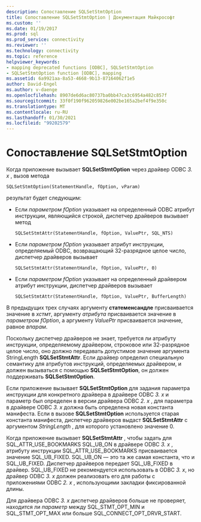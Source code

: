 ```yaml
---
description: Сопоставление SQLSetStmtOption
title: Сопоставление SQLSetStmtOption | Документация Майкрософт
ms.custom: ''
ms.date: 01/19/2017
ms.prod: sql
ms.prod_service: connectivity
ms.reviewer: ''
ms.technology: connectivity
ms.topic: reference
helpviewer_keywords:
- mapping deprecated functions [ODBC], SQLSetStmtOption
- SQLSetStmtOption function [ODBC], mapping
ms.assetid: 6a9921aa-8a53-4668-9b13-87164062f1e5
author: David-Engel
ms.author: v-daenge
ms.openlocfilehash: 8907de6d6ac80737ba0bb47ca3c6954a482c857f
ms.sourcegitcommit: 33f0f190f962059826e002be165a2bef4f9e350c
ms.translationtype: MT
ms.contentlocale: ru-RU
ms.lasthandoff: 01/30/2021
ms.locfileid: "99202579"
---
```

# <a name="sqlsetstmtoption-mapping"></a>Сопоставление SQLSetStmtOption
Когда приложение вызывает **SQLSetStmtOption** через драйвер ODBC *3. x* , вызов метода  
  
```  
SQLSetStmtOption(StatementHandle, fOption, vParam)  
```  
  
 результат будет следующим:  
  
-   Если *параметром fOption* указывает на определенный ODBC атрибут инструкции, являющийся строкой, диспетчер драйверов вызывает метод  
  
    ```  
    SQLSetStmtAttr(StatementHandle, fOption, ValuePtr, SQL_NTS)  
    ```  
  
-   Если *параметром fOption* указывает атрибут инструкции, определяемый ODBC, возвращающий 32-разрядное целое число, диспетчер драйверов вызывает  
  
    ```  
    SQLSetStmtAttr(StatementHandle, fOption, ValuePtr, 0)  
    ```  
  
-   Если *параметром fOption* указывает на определенный драйвером атрибут инструкции, диспетчер драйверов вызывает  
  
    ```  
    SQLSetStmtAttr(StatementHandle, fOption, ValuePtr, BufferLength)  
    ```  
  
 В предыдущих трех случаях аргументу **статеменсандле** присваивается значение в *хстмт*, аргументу *атрибута* присваивается значение в *параметром fOption*, а аргументу *ValuePtr* присваивается значение, равное *впарам*.  
  
 Поскольку диспетчер драйверов не знает, требуется ли атрибуту инструкции, определяемому драйвером, строковое или 32-разрядное целое число, оно должно передавать допустимое значение  аргумента StringLength **SQLSetStmtAttr**. Если драйвер определил специальную семантику для атрибутов инструкций, определяемых драйвером, и должен вызываться с помощью **SQLSetStmtOption**, он должен поддерживать **SQLSetStmtOption**.  
  
 Если приложение вызывает **SQLSetStmtOption** для задания параметра инструкции для конкретного драйвера в драйвере ODBC *3. x* и параметр был определен в версии драйвера ODBC *2. x* , для параметра в драйвере ODBC *3. x* должна быть определена новая константа манифеста. Если в вызове **SQLSetStmtOption** используется старая константа манифеста, диспетчер драйверов выдаст **SQLSetStmtAttr** с аргументом *StringLength* , для которого установлено значение 0.  
  
 Когда приложение вызывает **SQLSetStmtAttr** , чтобы задать для SQL_ATTR_USE_BOOKMARKS SQL_UB_ON в драйвере ODBC *3. x* , атрибуту инструкции SQL_ATTR_USE_BOOKMARKS присваивается значение SQL_UB_FIXED. SQL_UB_ON — это та же самая константа, что и SQL_UB_FIXED. Диспетчер драйверов передает SQL_UB_FIXED в драйвер. SQL_UB_FIXED не рекомендуется использовать в ODBC *3. x*, но драйвер ODBC *3. x* должен реализовать его для работы с приложениями ODBC *2. x* , использующими закладки фиксированной длины.  
  
 Для драйвера ODBC *3. x* диспетчер драйверов больше не проверяет, находится ли *параметр* между SQL_STMT_OPT_MIN и SQL_STMT_OPT_MAX или больше SQL_CONNECT_OPT_DRVR_START.
